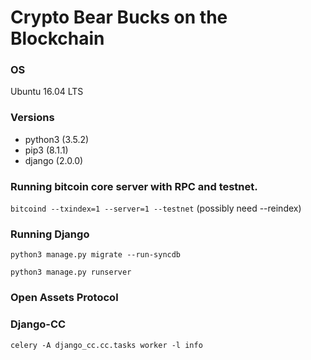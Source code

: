 # Crypto Bear Bucks on the Blockchain
### OS
Ubuntu 16.04 LTS

### Versions
* python3 (3.5.2)
* pip3 (8.1.1)
* django (2.0.0)

### Running bitcoin core server with RPC and testnet.
`bitcoind --txindex=1 --server=1 --testnet` (possibly need --reindex)

### Running Django
`python3 manage.py migrate --run-syncdb`

`python3 manage.py runserver` 

### Open Assets Protocol

### Django-CC
`celery -A django_cc.cc.tasks worker -l info`
